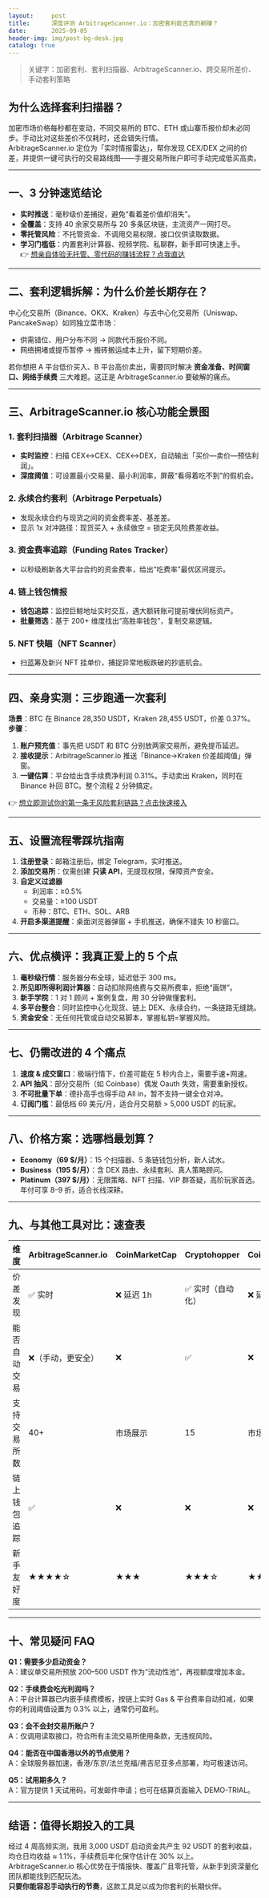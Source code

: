 ```yaml
---
layout:     post
title:      深度评测 ArbitrageScanner.io：加密套利能否真的躺赚？
date:       2025-09-05
header-img: img/post-bg-desk.jpg
catalog: true
---
```


> 关键字：加密套利、套利扫描器、ArbitrageScanner.io、跨交易所差价、手动套利策略

## 为什么选择套利扫描器？  
加密市场价格每秒都在变动，不同交易所的 BTC、ETH 或山寨币报价却未必同步。手动比对这些差价不仅耗时，还会错失行情。  
ArbitrageScanner.io 定位为「实时情报雷达」，帮你发现 CEX/DEX 之间的价差，并提供一键可执行的交易路线图——手握交易所账户即可手动完成低买高卖。

---

## 一、3 分钟速览结论  
- **实时推送**：毫秒级价差捕捉，避免“看着差价值却消失”。  
- **全覆盖**：支持 40 余家交易所与 20 多条区块链，主流资产一网打尽。  
- **零托管风险**：不托管资金、不调用交易权限，接口仅供读取数据。  
- **学习门槛低**：内置套利计算器、视频学院、私聊群，新手即可快速上手。  
👉 [想亲自体验无托管、零代码的赚钱流程？点我直达](https://okxdog.com/)

---

## 二、套利逻辑拆解：为什么价差长期存在？

中心化交易所（Binance、OKX、Kraken）与去中心化交易所（Uniswap、PancakeSwap）如同独立菜市场：  
- 供需错位、用户分布不同 → 同款代币报价不同。  
- 网络拥堵或提币暂停 → 搬砖搬运成本上升，留下短期价差。  

若你想把 A 平台低价买入、B 平台高价卖出，需要同时解决 **资金准备、时间窗口、网络手续费** 三大难题。这正是 ArbitrageScanner.io 要破解的痛点。

---

## 三、ArbitrageScanner.io 核心功能全景图

### 1. 套利扫描器（Arbitrage Scanner）
- **实时监控**：扫描 CEX↔CEX、CEX↔DEX，自动输出「买价—卖价—预估利润」。  
- **深度阈值**：可设置最小交易量、最小利润率，屏蔽“看得着吃不到”的假机会。

### 2. 永续合约套利（Arbitrage Perpetuals）
- 发现永续合约与现货之间的资金费率差、基差差。  
- 显示 1x 对冲路径：现货买入 + 永续做空 = 锁定无风险费差收益。

### 3. 资金费率追踪（Funding Rates Tracker）
- 以秒级刷新各大平台合约的资金费率，给出“吃费率”最优区间提示。

### 4. 链上钱包情报  
- **钱包追踪**：监控巨鲸地址实时交互，遇大额转账可提前埋伏同标资产。  
- **批量筛选**：基于 200+ 维度找出“高胜率钱包”，复制交易逻辑。

### 5. NFT 快瞄（NFT Scanner）
- 扫蓝筹及新兴 NFT 挂单价，捕捉异常地板跌破的抄底机会。

---

## 四、亲身实测：三步跑通一次套利

**场景**：BTC 在 Binance 28,350 USDT，Kraken 28,455 USDT，价差 0.37%。  
**步骤**：  
1. **账户预充值**：事先把 USDT 和 BTC 分别放两家交易所，避免提币延迟。  
2. **接收提示**：ArbitrageScanner.io 推送「Binance→Kraken 价差超阈值」弹窗。  
3. **一键估算**：平台给出含手续费净利润 0.31%。手动卖出 Kraken，同时在 Binance 补回 BTC。整个流程 2 分钟搞定。  

👉 [想立即测试你的第一条无风险套利链路？点击快速接入](https://okxdog.com/)

---

## 五、设置流程零踩坑指南

1. **注册登录**：邮箱注册后，绑定 Telegram，实时推送。  
2. **添加交易所**：仅需创建 **只读 API**，无提现权限，保障资产安全。  
3. **自定义过滤器**  
   - 利润率：≥0.5%  
   - 交易量：≥100 USDT  
   - 币种：BTC、ETH、SOL、ARB  
4. **开启多渠道提醒**：桌面浏览器弹窗 + 手机推送，确保不错失 10 秒窗口。

---

## 六、优点横评：我真正爱上的 5 个点

1. **毫秒级行情**：服务器分布全球，延迟低于 300 ms。  
2. **所见即所得利润计算器**：自动扣除网络费与交易所费率，拒绝“画饼”。  
3. **新手学院**：1 对 1 顾问 + 案例复盘，用 30 分钟做懂套利。  
4. **多平台整合**：同时监控中心化现货、链上 DEX、永续合约，一条链路无缝跳。  
5. **资金安全**：无任何托管或自动交易脚本，掌握私钥=掌握风险。

---

## 七、仍需改进的 4 个痛点

1. **速度 & 成交窗口**：极端行情下，价差可能在 5 秒内合上，需要手速+网速。  
2. **API 抽风**：部分交易所（如 Coinbase）偶发 Oauth 失效，需要重新授权。  
3. **不可批量下单**：德扑高手也得手动 All in，暂不支持一键全仓对冲。  
4. **订阅门槛**：最低档 69 美元/月，适合月交易额 > 5,000 USDT 的玩家。

---

## 八、价格方案：选哪档最划算？

- **Economy（69 $/月）**：15 个扫描器、5 条链钱包分析，新人试水。  
- **Business（195 $/月）**：含 DEX 路由、永续套利、真人策略顾问。  
- **Platinum（397 $/月）**：无限策略、NFT 扫描、VIP 群答疑，高阶玩家首选。  
年付可享 8–9 折，适合长线深耕。

---

## 九、与其他工具对比：速查表

| 维度 | ArbitrageScanner.io | CoinMarketCap | Cryptohopper | CoinGecko |
|------|----------------------|---------------|--------------|-----------|
| 价差发现 | ✅ 实时 | ❌ 延迟 1h | ✅ 实时（自动化） | ❌ 延迟 1h |
| 能否自动交易 | ❌（手动，更安全） | ❌ | ✅ | ❌ |
| 支持交易所数 | 40+ | 市场展示 | 15 | 市场展示 |
| 链上钱包追踪 | ✅ | ❌ | ❌ | ❌ |
| 新手友好度 | ★★★★☆ | ★★★ | ★★★☆ | ★★☆ |

---

## 十、常见疑问 FAQ

**Q1：需要多少启动资金？**  
A：建议单交易所预放 200–500 USDT 作为“流动性池”，再视额度增加本金。

**Q2：手续费会吃光利润吗？**  
A：平台计算器已内嵌手续费模板，按链上实时 Gas & 平台费率自动扣减，如果你的利润阈值设置为 0.3% 以上，通常仍可盈利。

**Q3：会不会封交易所账户？**  
A：仅调用读取接口，符合所有主流交易所使用条款，无违规风险。

**Q4：能否在中国香港以外的节点使用？**  
A：全球服务器加速，香港/东京/法兰克福/弗吉尼亚多点部署，均可极速访问。

**Q5：试用期多久？**  
A：官方提供 1 天试用码，可发邮件申请；也可在结算页面输入 DEMO-TRIAL。

---

## 结语：值得长期投入的工具  
经过 4 周高频实测，我用 3,000 USDT 启动资金共产生 92 USDT 的套利收益，均仓日均收益 ≈ 1.1%，手续费后年化保守估计在 30% 以上。ArbitrageScanner.io 核心优势在于情报快、覆盖广且零托管，从新手到资深量化团队都能找到匹配玩法。  
**只要你能容忍手动执行的节奏**，这款工具足以成为你套利的长期伙伴。